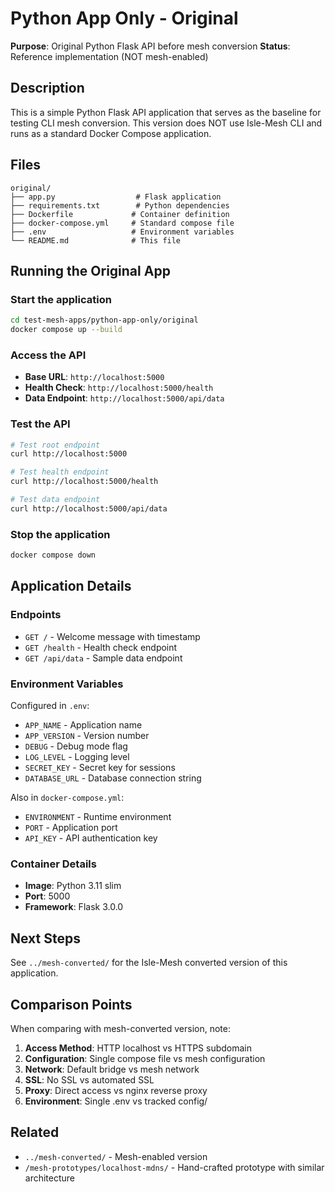 # Python App Only - Original

**Purpose**: Original Python Flask API before mesh conversion
**Status**: Reference implementation (NOT mesh-enabled)

## Description

This is a simple Python Flask API application that serves as the baseline for testing CLI mesh conversion. This version does NOT use Isle-Mesh CLI and runs as a standard Docker Compose application.

## Files

```
original/
├── app.py                  # Flask application
├── requirements.txt        # Python dependencies
├── Dockerfile             # Container definition
├── docker-compose.yml     # Standard compose file
├── .env                   # Environment variables
└── README.md              # This file
```

## Running the Original App

### Start the application
```bash
cd test-mesh-apps/python-app-only/original
docker compose up --build
```

### Access the API
- **Base URL**: `http://localhost:5000`
- **Health Check**: `http://localhost:5000/health`
- **Data Endpoint**: `http://localhost:5000/api/data`

### Test the API
```bash
# Test root endpoint
curl http://localhost:5000

# Test health endpoint
curl http://localhost:5000/health

# Test data endpoint
curl http://localhost:5000/api/data
```

### Stop the application
```bash
docker compose down
```

## Application Details

### Endpoints
- `GET /` - Welcome message with timestamp
- `GET /health` - Health check endpoint
- `GET /api/data` - Sample data endpoint

### Environment Variables
Configured in `.env`:
- `APP_NAME` - Application name
- `APP_VERSION` - Version number
- `DEBUG` - Debug mode flag
- `LOG_LEVEL` - Logging level
- `SECRET_KEY` - Secret key for sessions
- `DATABASE_URL` - Database connection string

Also in `docker-compose.yml`:
- `ENVIRONMENT` - Runtime environment
- `PORT` - Application port
- `API_KEY` - API authentication key

### Container Details
- **Image**: Python 3.11 slim
- **Port**: 5000
- **Framework**: Flask 3.0.0

## Next Steps

See `../mesh-converted/` for the Isle-Mesh converted version of this application.

## Comparison Points

When comparing with mesh-converted version, note:
1. **Access Method**: HTTP localhost vs HTTPS subdomain
2. **Configuration**: Single compose file vs mesh configuration
3. **Network**: Default bridge vs mesh network
4. **SSL**: No SSL vs automated SSL
5. **Proxy**: Direct access vs nginx reverse proxy
6. **Environment**: Single .env vs tracked config/

## Related

- `../mesh-converted/` - Mesh-enabled version
- `/mesh-prototypes/localhost-mdns/` - Hand-crafted prototype with similar architecture
